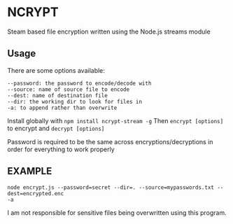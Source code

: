 # NCRYPT
Steam based file encryption written using the Node.js streams module

## Usage
There are some options available:
```
--password: the password to encode/decode with
--source: name of source file to encode
--dest: name of destination file
--dir: the working dir to look for files in
-a: to append rather than overwrite
```

Install globally with `npm install ncrypt-stream -g`
Then `encrypt [options]` to encrypt and `decrypt [options]`

Password is required to be the same across encryptions/decryptions in order for everything to work properly


## EXAMPLE
```
node encrypt.js --password=secret --dir=. --source=mypasswords.txt --dest=encrypted.enc
-a
```

I am not responsible for sensitive files being overwritten using this program.